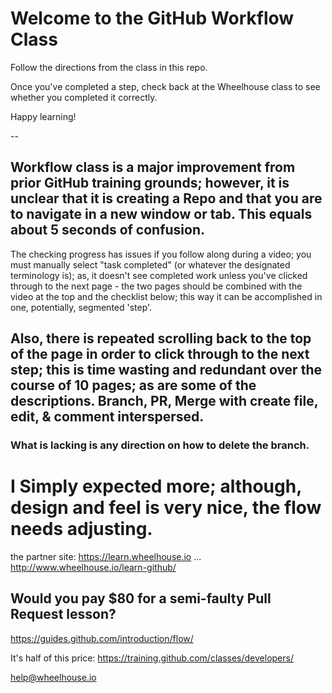 # Welcome to the GitHub Workflow Class

Follow the directions from the class in this repo.

Once you've completed a step, check back at the Wheelhouse class to see whether you completed it correctly.

Happy learning!

--

## Workflow class is a major improvement from prior GitHub training grounds; however, it is unclear that it is creating a Repo <b>and</b> that you are to navigate in a new window or tab. This equals about 5 seconds of confusion. 

The checking progress has issues if you follow along during a video; you must manually select "task completed" (or whatever the designated terminology is); as, it doesn't see completed work unless you've clicked through to the next page - the two pages should be combined with the video at the top and the checklist below; this way it can be accomplished in one, potentially, segmented 'step'.

## Also, there is repeated scrolling back to the top of the page in order to click through to the next step; this is time wasting and redundant over the course of 10 pages; as are some of the descriptions. Branch, PR, Merge with create file, edit, & comment interspersed.

### What is lacking is any direction on how to delete the branch.

# I Simply expected more; although, design and feel is very nice, the flow needs adjusting.

the partner site: https://learn.wheelhouse.io ... http://www.wheelhouse.io/learn-github/
## Would you pay $80 for a semi-faulty Pull Request lesson?
https://guides.github.com/introduction/flow/

It's half of this price:
https://training.github.com/classes/developers/

help@wheelhouse.io 
